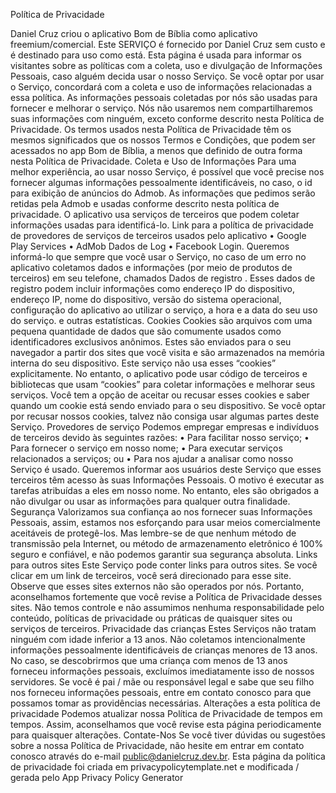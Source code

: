 Política de Privacidade

Daniel Cruz criou o aplicativo Bom de Bíblia como aplicativo freemium/comercial. Este SERVIÇO é fornecido por Daniel Cruz sem custo e é destinado para uso como está. Esta página é usada para informar os visitantes sobre as políticas com a coleta, uso e divulgação de Informações Pessoais, caso alguém decida usar o nosso Serviço. Se você optar por usar o Serviço, concordará com a coleta e uso de informações relacionadas a essa política. As informações pessoais coletadas por nós são usadas para fornecer e melhorar o serviço. Nós não usaremos nem compartilharemos suas informações com ninguém, exceto conforme descrito nesta Política de Privacidade. Os termos usados nesta Política de Privacidade têm os mesmos significados que os nossos Termos e Condições, que podem ser acessados no app Bom de Bíblia, a menos que definido de outra forma nesta Política de Privacidade. Coleta e Uso de Informações Para uma melhor experiência, ao usar nosso Serviço, é possível que você precise nos fornecer algumas informações pessoalmente identificáveis, no caso, o id para exibição de anúncios do Admob. As informações que pedimos serão retidas pela Admob e usadas conforme descrito nesta política de privacidade. O aplicativo usa serviços de terceiros que podem coletar informações usadas para identificá-lo. Link para a política de privacidade de provedores de serviços de terceiros usados pelo aplicativo • Google Play Services • AdMob Dados de Log • Facebook Login. Queremos informá-lo que sempre que você usar o Serviço, no caso de um erro no aplicativo coletamos dados e informações (por meio de produtos de terceiros) em seu telefone, chamados Dados de registro . Esses dados de registro podem incluir informações como endereço IP do dispositivo, endereço IP, nome do dispositivo, versão do sistema operacional, configuração do aplicativo ao utilizar o serviço, a hora e a data do seu uso do serviço. e outras estatísticas. Cookies Cookies são arquivos com uma pequena quantidade de dados que são comumente usados como identificadores exclusivos anônimos. Estes são enviados para o seu navegador a partir dos sites que você visita e são armazenados na memória interna do seu dispositivo. Este serviço não usa esses “cookies” explicitamente. No entanto, o aplicativo pode usar código de terceiros e bibliotecas que usam “cookies” para coletar informações e melhorar seus serviços. Você tem a opção de aceitar ou recusar esses cookies e saber quando um cookie está sendo enviado para o seu dispositivo. Se você optar por recusar nossos cookies, talvez não consiga usar algumas partes deste Serviço. Provedores de serviço Podemos empregar empresas e indivíduos de terceiros devido às seguintes razões: • Para facilitar nosso serviço; • Para fornecer o serviço em nosso nome; • Para executar serviços relacionados a serviços; ou • Para nos ajudar a analisar como nosso Serviço é usado. Queremos informar aos usuários deste Serviço que esses terceiros têm acesso às suas Informações Pessoais. O motivo é executar as tarefas atribuídas a eles em nosso nome. No entanto, eles são obrigados a não divulgar ou usar as informações para qualquer outra finalidade. Segurança Valorizamos sua confiança ao nos fornecer suas Informações Pessoais, assim, estamos nos esforçando para usar meios comercialmente aceitáveis de protegê-los. Mas lembre-se de que nenhum método de transmissão pela Internet, ou método de armazenamento eletrônico é 100% seguro e confiável, e não podemos garantir sua segurança absoluta. Links para outros sites Este Serviço pode conter links para outros sites. Se você clicar em um link de terceiros, você será direcionado para esse site. Observe que esses sites externos não são operados por nós. Portanto, aconselhamos fortemente que você revise a Política de Privacidade desses sites. Não temos controle e não assumimos nenhuma responsabilidade pelo conteúdo, políticas de privacidade ou práticas de quaisquer sites ou serviços de terceiros. Privacidade das crianças Estes Serviços não tratam ninguém com idade inferior a 13 anos. Não coletamos intencionalmente informações pessoalmente identificáveis de crianças menores de 13 anos. No caso, se descobrirmos que uma criança com menos de 13 anos forneceu informações pessoais, excluímos imediatamente isso de nossos servidores. Se você é pai / mãe ou responsável legal e sabe que seu filho nos forneceu informações pessoais, entre em contato conosco para que possamos tomar as providências necessárias. Alterações a esta política de privacidade Podemos atualizar nossa Política de Privacidade de tempos em tempos. Assim, aconselhamos que você revise esta página periodicamente para quaisquer alterações. Contate-Nos Se você tiver dúvidas ou sugestões sobre a nossa Política de Privacidade, não hesite em entrar em contato conosco através do e-mail public@danielcruz.dev.br. Esta página da política de privacidade foi criada em privacypolicytemplate.net e modificada / gerada pelo App Privacy Policy Generator
